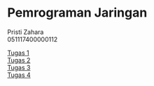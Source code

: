 # Pemrograman Jaringan

Pristi Zahara  
051117400000112

[Tugas 1](https://github.com/pizzaismyname/PROGJAR_051117400000112/tree/master/tugas1)  
[Tugas 2](https://github.com/pizzaismyname/PROGJAR_051117400000112/tree/master/tugas2)  
[Tugas 3](https://github.com/pizzaismyname/PROGJAR_051117400000112/tree/master/tugas3)  
[Tugas 4](https://github.com/pizzaismyname/PROGJAR_051117400000112/tree/master/tugas4)  
